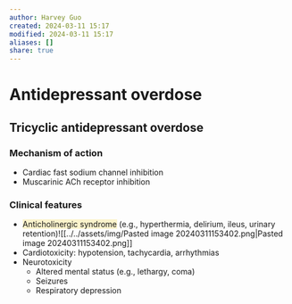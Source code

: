 ```yaml
---
author: Harvey Guo
created: 2024-03-11 15:17
modified: 2024-03-11 15:17
aliases: []
share: true
---
```

# Antidepressant overdose
## Tricyclic antidepressant overdose
### Mechanism of action
- Cardiac fast sodium channel inhibition
- Muscarinic ACh receptor inhibition
### Clinical features
- <span style="background:rgba(240, 200, 0, 0.2)">Anticholinergic syndrome</span> (e.g., hyperthermia, delirium, ileus, urinary retention)![[../../assets/img/Pasted image 20240311153402.png|Pasted image 20240311153402.png]]
- Cardiotoxicity: hypotension, tachycardia, arrhythmias
- Neurotoxicity
	- Altered mental status (e.g., lethargy, coma)
	- Seizures
	- Respiratory depression
